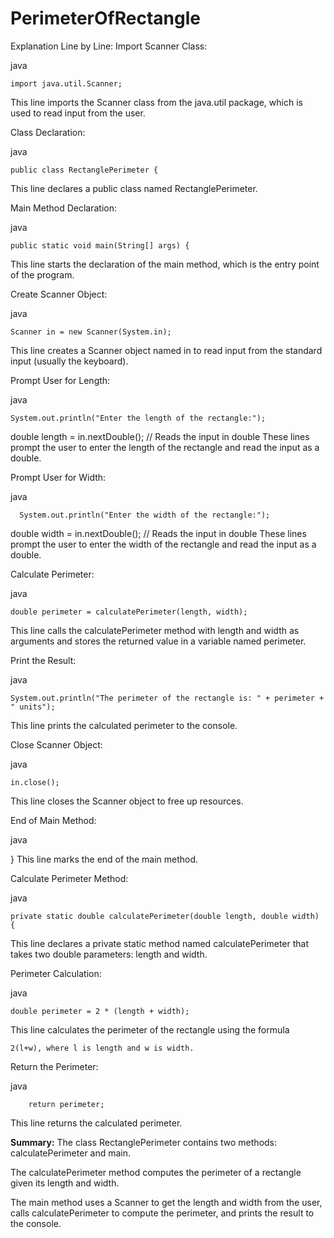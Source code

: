 # PerimeterOfRectangle

Explanation Line by Line:
Import Scanner Class:

java

    import java.util.Scanner;
This line imports the Scanner class from the java.util package, which is used to read input from the user.

Class Declaration:

java

    public class RectanglePerimeter {
This line declares a public class named RectanglePerimeter.

Main Method Declaration:

java

    public static void main(String[] args) {
This line starts the declaration of the main method, which is the entry point of the program.

Create Scanner Object:

java

    Scanner in = new Scanner(System.in);
This line creates a Scanner object named in to read input from the standard input (usually the keyboard).

Prompt User for Length:

java

    System.out.println("Enter the length of the rectangle:");
double length = in.nextDouble(); // Reads the input in double
These lines prompt the user to enter the length of the rectangle and read the input as a double.

Prompt User for Width:

java

      System.out.println("Enter the width of the rectangle:");
double width = in.nextDouble(); // Reads the input in double
These lines prompt the user to enter the width of the rectangle and read the input as a double.

Calculate Perimeter:

java

    double perimeter = calculatePerimeter(length, width);
This line calls the calculatePerimeter method with length and width as arguments and stores the returned value in a variable named perimeter.

Print the Result:

java

    System.out.println("The perimeter of the rectangle is: " + perimeter + " units");
This line prints the calculated perimeter to the console.

Close Scanner Object:

java

    in.close();
This line closes the Scanner object to free up resources.

End of Main Method:

java

}
This line marks the end of the main method.

Calculate Perimeter Method:

java

    private static double calculatePerimeter(double length, double width) {
This line declares a private static method named calculatePerimeter that takes two double parameters: length and width.

Perimeter Calculation:

java

    double perimeter = 2 * (length + width);
This line calculates the perimeter of the rectangle using the formula 

    2(l+w), where l is length and w is width.

Return the Perimeter:

java

        return perimeter;
This line returns the calculated perimeter.

**Summary:**
The class RectanglePerimeter contains two methods: calculatePerimeter and main.

The calculatePerimeter method computes the perimeter of a rectangle given its length and width.

The main method uses a Scanner to get the length and width from the user, calls calculatePerimeter to compute the perimeter, and prints the result to the console.

